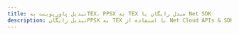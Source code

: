 ---title: تبدیل پاورپوینت بهTEX، PPSX به TEX مبدل رایگان یا Net SDKdescription: تبدیل رایگانPPSX به TEX با استفاده از Net Cloud APIs & SDK. همچنین اسناد Microsoft PowerPoint را در Cloud ایجاد، ویرایش و رندر کنید.---